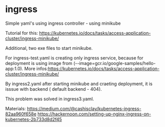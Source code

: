 # ingress
Simple yaml's using ingress controller - using minikube 

Tutorial for this: https://kubernetes.io/docs/tasks/access-application-cluster/ingress-minikube/

Additional, two exe files to start minikube.

For ingress-test.yaml is creating only ingress service, because for deployment is using image from (--image=gcr.io/google-samples/hello-app:1.0). More infos:https://kubernetes.io/docs/tasks/access-application-cluster/ingress-minikube/ 

By ingress2.yaml after starting minikube and craeting deployment, it is isssue with backend ( default backend - 404). 

This problem was solved in ingress3.yaml. 

Materials:
https://medium.com/@cashisclay/kubernetes-ingress-82aa960f658e
https://hackernoon.com/setting-up-nginx-ingress-on-kubernetes-2b733d8d2f45
